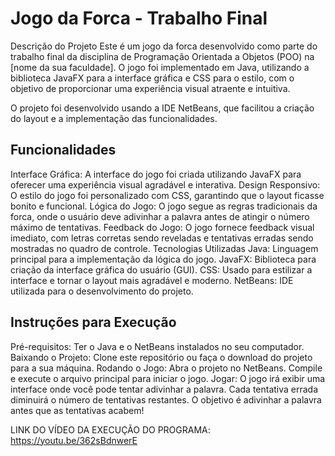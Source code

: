 # Jogo da Forca - Trabalho Final
Descrição do Projeto
Este é um jogo da forca desenvolvido como parte do trabalho final da disciplina de Programação Orientada a Objetos (POO) na [nome da sua faculdade]. O jogo foi implementado em Java, utilizando a biblioteca JavaFX para a interface gráfica e CSS para o estilo, com o objetivo de proporcionar uma experiência visual atraente e intuitiva.

O projeto foi desenvolvido usando a IDE NetBeans, que facilitou a criação do layout e a implementação das funcionalidades.

## Funcionalidades
Interface Gráfica: A interface do jogo foi criada utilizando JavaFX para oferecer uma experiência visual agradável e interativa.
Design Responsivo: O estilo do jogo foi personalizado com CSS, garantindo que o layout ficasse bonito e funcional.
Lógica do Jogo: O jogo segue as regras tradicionais da forca, onde o usuário deve adivinhar a palavra antes de atingir o número máximo de tentativas.
Feedback do Jogo: O jogo fornece feedback visual imediato, com letras corretas sendo reveladas e tentativas erradas sendo mostradas no quadro de controle.
Tecnologias Utilizadas
Java: Linguagem principal para a implementação da lógica do jogo.
JavaFX: Biblioteca para criação da interface gráfica do usuário (GUI).
CSS: Usado para estilizar a interface e tornar o layout mais agradável e moderno.
NetBeans: IDE utilizada para o desenvolvimento do projeto.

## Instruções para Execução
Pré-requisitos:
Ter o Java e o NetBeans instalados no seu computador.
Baixando o Projeto:
Clone este repositório ou faça o download do projeto para a sua máquina.
Rodando o Jogo:
Abra o projeto no NetBeans.
Compile e execute o arquivo principal para iniciar o jogo.
Jogar:
O jogo irá exibir uma interface onde você pode tentar adivinhar a palavra.
Cada tentativa errada diminuirá o número de tentativas restantes.
O objetivo é adivinhar a palavra antes que as tentativas acabem!

LINK DO VÍDEO DA EXECUÇÃO DO PROGRAMA: https://youtu.be/362sBdnwerE
